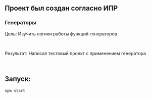 ## Проект был создан согласно ИПР

### Генераторы

Цель: Изучить логики работы функций генераторов

<br>

Результат: Написал тестовый проект с применением генератора

<br>

## Запуск:

```
npm start
```


